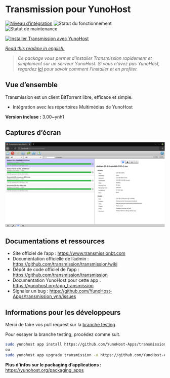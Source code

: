 <!--
N.B.: This README was automatically generated by https://github.com/YunoHost/apps/tree/master/tools/README-generator
It shall NOT be edited by hand.
-->

# Transmission pour YunoHost

[![Niveau d’intégration](https://dash.yunohost.org/integration/transmission.svg)](https://dash.yunohost.org/appci/app/transmission) ![Statut du fonctionnement](https://ci-apps.yunohost.org/ci/badges/transmission.status.svg) ![Statut de maintenance](https://ci-apps.yunohost.org/ci/badges/transmission.maintain.svg)

[![Installer Transmission avec YunoHost](https://install-app.yunohost.org/install-with-yunohost.svg)](https://install-app.yunohost.org/?app=transmission)

*[Read this readme in english.](./README.md)*

> *Ce package vous permet d’installer Transmission rapidement et simplement sur un serveur YunoHost.
Si vous n’avez pas YunoHost, regardez [ici](https://yunohost.org/#/install) pour savoir comment l’installer et en profiter.*

## Vue d’ensemble

Transmission est un client BitTorrent libre, efficace et simple.


 * Intégration avec les répertoires Multimédias de YunoHost


**Version incluse :** 3.00~ynh1

## Captures d’écran

![Capture d’écran de Transmission](./doc/screenshots/transmission.jpg)

## Documentations et ressources

* Site officiel de l’app : <https://www.transmissionbt.com>
* Documentation officielle de l’admin : <https://github.com/transmission/transmission/wiki>
* Dépôt de code officiel de l’app : <https://github.com/transmission/transmission>
* Documentation YunoHost pour cette app : <https://yunohost.org/app_transmission>
* Signaler un bug : <https://github.com/YunoHost-Apps/transmission_ynh/issues>

## Informations pour les développeurs

Merci de faire vos pull request sur la [branche testing](https://github.com/YunoHost-Apps/transmission_ynh/tree/testing).

Pour essayer la branche testing, procédez comme suit.

``` bash
sudo yunohost app install https://github.com/YunoHost-Apps/transmission_ynh/tree/testing --debug
ou
sudo yunohost app upgrade transmission -u https://github.com/YunoHost-Apps/transmission_ynh/tree/testing --debug
```

**Plus d’infos sur le packaging d’applications :** <https://yunohost.org/packaging_apps>
